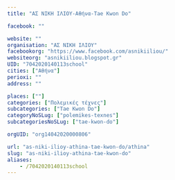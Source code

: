 ```yaml
---
title: "ΑΣ ΝΙΚΗ ΙΛΙΟΥ-Αθήνα-Tae Kwon Do"

facebook: ""

website: ""
organisation: "ΑΣ ΝΙΚΗ ΙΛΙΟΥ"
facebookorg: "https://www.facebook.com/asnikiiliou/"
websiteorg: "asnikiiliou.blogspot.gr"
UID: "7042020140113school"
cities: ["Αθήνα"]
perioxi: ""
address: ""

places: [""]
categories: ["Πολεμικές τέχνες"]
subcategories: ["Tae Kwon Do"]
categoryNoSLug: ["polemikes-texnes"]
subcategoriesNoSLug: ["tae-kwon-do"]

orgUID: "org14042020000806"

url: "as-niki-ilioy-athina-tae-kwon-do/athina"
slug: "as-niki-ilioy-athina-tae-kwon-do"
aliases:
    - /7042020140113school
---
```





